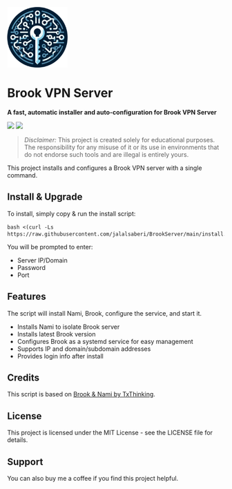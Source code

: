 <img width="140" height="140"  alt="Brook" src="https://github.com/jalalsaberi/BrookServer/blob/main/logo.png">

# Brook VPN Server

**A fast, automatic installer and auto-configuration for Brook VPN Server**

[![](https://img.shields.io/badge/Version-v1.0.0-blue)](https://github.com/jalalsaberi/BrookServer/releases)
[![](https://img.shields.io/badge/Licence-MIT-green)](https://github.com/jalalsaberi/BrookServer?tab=MIT-1-ov-file)

> *Disclaimer:* This project is created solely for educational purposes. The responsibility for any misuse of it or its use in environments that do not endorse such tools and are illegal is entirely yours.

This project installs and configures a Brook VPN server with a single command. 

## Install & Upgrade

To install, simply copy & run the install script:

    bash <(curl -Ls https://raw.githubusercontent.com/jalalsaberi/BrookServer/main/install.sh)

You will be prompted to enter:

- Server IP/Domain
- Password
- Port

## Features

The script will install Nami, Brook, configure the service, and start it.

- Installs Nami to isolate Brook server
- Installs latest Brook version
- Configures Brook as a systemd service for easy management
- Supports IP and domain/subdomain addresses
- Provides login info after install

## Credits

This script is based on [Brook & Nami by TxThinking](https://github.com/txthinking/).

## License

This project is licensed under the MIT License - see the LICENSE file for details.

## Support

You can also buy me a coffee if you find this project helpful.
